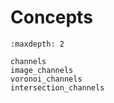# Concepts

```{toctree}
:maxdepth: 2

channels
image_channels
voronoi_channels
intersection_channels
```